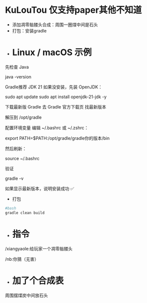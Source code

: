# KuLouTou 仅支持paper其他不知道
* 添加凋零骷髅头合成：周围一圈煤中间是石头
* 打包：安装gradle
* # Linux / macOS 示例

  
先检查 Java

java -version


Gradle推荐 JDK 21
如果没安装，先装 OpenJDK：

sudo apt update
sudo apt install openjdk-21-jdk -y


下载最新版 Gradle
去 Gradle 官方下载页
 找最新版本



解压到 /opt/gradle





配置环境变量
编辑 ~/.bashrc 或 ~/.zshrc：

export PATH=$PATH:/opt/gradle/gradle你的版本/bin


然后刷新：

source ~/.bashrc


验证

gradle -v


如果显示最新版本，说明安装成功 ✅
* 打包 
 
 ```bash
#bash
gradle clean build

```
* # 指令

/xiangyaole:给玩家一个凋零骷髅头

/nb:你猜（无害）

* # 加了个合成表
周围摆煤炭中间放石头

